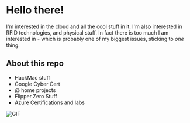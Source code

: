 # Hello there! 

I'm interested in the cloud and all the cool stuff in it. I'm also interested in RFID technologies, and physical stuff. In fact there is too much I am interested in - which is probably one of my biggest issues, sticking to *one* thing. 

## About this repo 

* HackMac stuff
* Google Cyber Cert
* @ home projects
* Flipper Zero Stuff
* Azure Certifications and labs


<img align="center" alt="GIF" src="https://media.giphy.com/media/5v4hlDwdIKurAURmKW/giphy.gif" />

